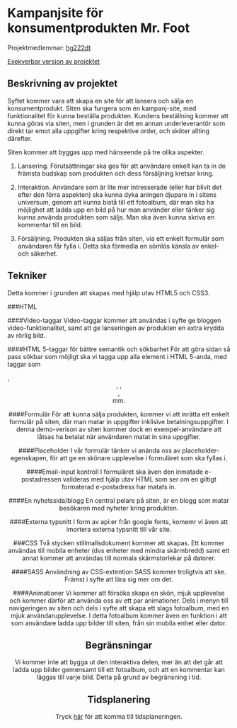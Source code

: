 # Kampanjsite för konsumentprodukten Mr. Foot
Projektmedlemmar: 
[hg222dt](https://github.com/hg222dt)

[Exekverbar version av projektet](http://tstjostudent.github.io/Projektet)

## Beskrivning av projektet
Syftet kommer vara att skapa en site för att lansera och sälja en konsumentprodukt. Siten ska fungera som en kampanj-site, med funktionalitet för kunna beställa produkten. Kundens beställning kommer att kunna göras via siten, men i grunden är det en annan underleverantör som direkt tar emot alla uppgifter kring respektive order, och sköter allting därefter.

Siten kommer att byggas upp med hänseende på tre olika aspekter.

1. Lansering. Förutsättningar ska ges för att användare enkelt kan ta in de främsta budskap som produkten och dess försäljning kretsar kring.

2. Interaktion. Användare som är lite mer intresserade (eller har blivit det efter den förra aspekten) ska kunna dyka aningen djupare in i sitens universum, genom att kunna bistå till ett fotoalbum, där man ska ha möjlighet att ladda upp en bild på hur man använder eller tänker sig kunna använda produkten som säljs. Man ska även kunna skriva en kommentar till en bild.

3. Försäljning. Produkten ska säljas från siten, via ett enkelt formulär som användaren får fylla i. Detta ska förmedla en sömlös känsla av enkel- och säkerhet.


## Tekniker
Detta kommer i grunden att skapas med hjälp utav HTML5 och CSS3.



###HTML

####Video-taggar
Video-taggar kommer att användas i syfte ge bloggen video-funktionalitet, samt att ge lanseringen av produkten en extra krydda av rörlig bild.


####HTML 5-taggar för bättre semantik och sökbarhet
För att göra sidan så pass sökbar som möjligt ska vi tagga upp alla element i HTML 5-anda, med taggar som <main>, <header>, <content>, <nav>, <aside> mm.


####Formulär
För att kunna sälja produkten, kommer vi att inrätta ett enkelt formulär på siten, där man matar in uppgifter inklisive betalningsuppgifter. I denna demo-verison av siten kommer dock en exempel-användare att låtsas ha betalat när användaren matat in sina uppgifter.


####Placeholder
I vår formulär tänker vi anända oss av placeholder-egenskapen, för att ge en skönare upplevelse i formuläret som ska fyllas i.


####Email-input kontroll
I formuläret ska även den inmatade e-postadressen valideras med hjälp utav HTML som ser om en giltigt formaterad e-postadress har matats in.


####En nyhetssida/blogg
En central pelare på siten, är en blogg som matar besökaren med nyheter kring produkten. 


####Externa typsnitt
I form av api:er från google fonts, komemr vi även att imortera externa typsnitt till vår site.


###CSS
Två stycken stillmallsdokument kommer att skapas. Ett kommer användas till mobila enheter (dvs enheter med mindra skärmbredd) samt ett annat kommer att användas till normala skärmstorlekar på datorer.

####SASS
Användning av CSS-extention SASS kommer troligtvis att ske. Främst i syfte att lära sig mer om det.

####Animationer
Vi kommer att försöka skapa en skön, mjuk upplevelse och kommer därför att använda oss av ett par animationer. Dels i menyn till navigeringen av siten och dels i syfte att skapa ett slags fotoalbum, med en mjuk användarupplevelse.
I detta fotoalbum kommer även en funktion i att som användare ladda upp bilder till siten, från sin mobila enhet eller dator. 



## Begränsningar
Vi kommer inte att bygga ut den interaktiva delen, mer än att det går att ladda upp bilder gemensamt till ett fotoalbum, och att en kommentar kan läggas till varje bild. Detta på grund av begränsning i tid.

## Tidsplanering

Tryck [här](https://docs.google.com/spreadsheet/ccc?key=0AmeqMJ4YRHYOdEtRTFFCcEN0R1lSX0s4MTc4M0JKa1E&usp=sharing) för att komma till tidsplaneringen.

